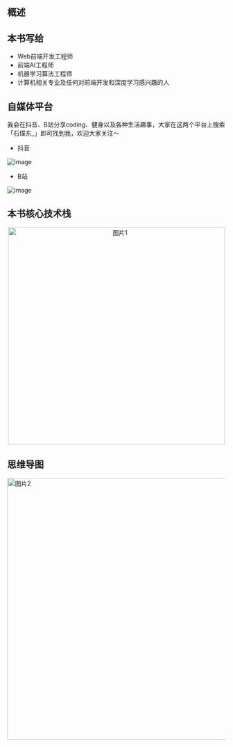 ## 概述


## 本书写给
+ Web前端开发工程师
+ 前端AI工程师
+ 机器学习算法工程师
+ 计算机相关专业及任何对前端开发和深度学习感兴趣的人

## 自媒体平台
我会在抖音、B站分享coding、健身以及各种生活趣事，大家在这两个平台上搜索「石璞东_」即可找到我，欢迎大家关注～
+ 抖音

![image](https://user-images.githubusercontent.com/41555864/155911391-70f68b1f-1f2a-4a93-adb0-eea8f010233f.png)

+ B站

![image](https://user-images.githubusercontent.com/41555864/155911547-31ea28d7-5edd-4fcb-a2bf-2f120998f99a.png)


## 本书核心技术栈
<center><img width="500" alt="图片1" src="https://user-images.githubusercontent.com/41555864/155910572-fcca3a22-6e75-41ee-a9b5-51b96fe068e0.png"></center>

## 思维导图
<img width="602" alt="图片2" src="https://user-images.githubusercontent.com/41555864/155910612-b5d68fde-e117-413d-bc1e-038450764465.png">
